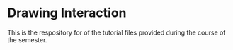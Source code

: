# Drawing Interaction

This is the respository for  of the tutorial files provided during the course of the semester.  